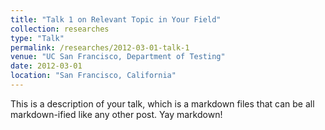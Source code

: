 ```yaml
---
title: "Talk 1 on Relevant Topic in Your Field"
collection: researches
type: "Talk"
permalink: /researches/2012-03-01-talk-1
venue: "UC San Francisco, Department of Testing"
date: 2012-03-01
location: "San Francisco, California"
---
```


This is a description of your talk, which is a markdown files that can be all markdown-ified like any other post. Yay markdown!
